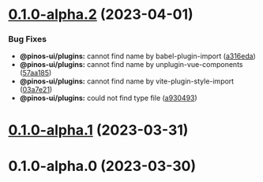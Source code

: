 # [0.1.0-alpha.2](https://github.com/pinosJs/pinos-ui/compare/@pinos-ui/plugins@0.1.0-alpha.1...@pinos-ui/plugins@0.1.0-alpha.2) (2023-04-01)


### Bug Fixes

* **@pinos-ui/plugins:** cannot find name by babel-plugin-import ([a316eda](https://github.com/pinosJs/pinos-ui/commit/a316eda1b783657029f60dee0c9dc6e372cfb825))
* **@pinos-ui/plugins:** cannot find name by unplugin-vue-components ([57aa185](https://github.com/pinosJs/pinos-ui/commit/57aa185fcb683792c558be3100b30f34815f177a))
* **@pinos-ui/plugins:** cannot find name by vite-plugin-style-import ([03a7e21](https://github.com/pinosJs/pinos-ui/commit/03a7e21609eb399d6dbf8c1eb21bfbf2c9bf7663))
* **@pinos-ui/plugins:** could not find type file ([a930493](https://github.com/pinosJs/pinos-ui/commit/a930493f089cf8f744e97f919f208409456fa5ba))



# [0.1.0-alpha.1](https://github.com/pinosJs/pinos-ui/compare/@pinos-ui/plugins@0.1.0-alpha.0...@pinos-ui/plugins@0.1.0-alpha.1) (2023-03-31)



# 0.1.0-alpha.0 (2023-03-30)



